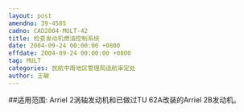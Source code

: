 ```yaml
---
layout: post
amendno: 39-4585
cadno: CAD2004-MULT-42
title: 检查发动机燃油控制系统
date: 2004-09-24 00:00:00 +0800
effdate: 2004-09-24 00:00:00 +0800
tag: MULT
categories: 民航中南地区管理局适航审定处
author: 王敏
---
```


##适用范围:
Arriel 2涡轴发动机和已做过TU 62A改装的Arriel 2B发动机。

